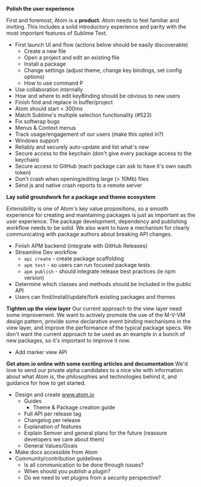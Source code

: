 **Polish the user experience**

First and foremost, Atom is a **product**. Atom needs to feel familiar and
inviting. This includes a solid introductory experience and parity with the most
important features of Sublime Text.

  * First launch UI and flow (actions below should be easily discoverable)
    * Create a new file
    * Open a project and edit an existing file
    * Install a package
    * Change settings (adjust theme, change key bindings, set config options)
    * How to use command P
  * Use collaboration internally
  * How and where to edit keyBinding should be obvious to new users
  * Finish find and replace in buffer/project
  * Atom should start < 300ms
  * Match Sublime's multiple selection functionality (#523)
  * Fix softwrap bugs
  * Menus & Context menus
  * Track usage/engagement of our users (make this opted in?)
  * Windows support
  * Reliably and securely auto-update and list what's new
  * Secure access to the keychain (don't give every package access to the keychain)
  * Secure access to GitHub (each package can ask to have it's own oauth token)
  * Don't crash when opening/editing large (> 10Mb) files
  * Send js and native crash reports to a remote server

**Lay solid groundwork for a package and theme ecosystem**

Extensibility is one of Atom's key value propositions, so a smooth experience
for creating and maintaining packages is just as important as the user
experience. The package development, dependency and publishing workflow needs to
be solid. We also want to have a mechanism for clearly communicating with
package authors about breaking API changes.

  * Finish APM backend (integrate with GitHub Releases)
  * Streamline Dev workflow
    * `api create` - create package scaffolding
    * `apm test` - so users can run focused package tests
    * `apm publish` - should integrate release best practices (ie npm version)
  * Determine which classes and methods should be included in the public API
  * Users can find/install/update/fork existing packages and themes
  
**Tighten up the view layer**
Our current approach to the view layer need some improvement. We want to
actively promote the use of the M-V-VM design pattern, provide some declarative
event binding mechanisms in the view layer, and improve the performance of the
typical package specs. We don't want the current approach to be used as an
example in a bunch of new packages, so it's important to improve it now.

  * Add marker view API

**Get atom.io online with some exciting articles and documentation**
We'd love to send our private alpha candidates to a nice site with information
about what Atom is, the philosophies and technologies behind it, and guidance
for how to get started.

  * Design and create www.atom.io
    * Guides
      * Theme & Package creation guide
    * Full API per release tag
    * Changelog per release
    * Explanation of features
    * Explain Semver and general plans for the future (reassure developers we care about them)
    * General Values/Goals
  * Make docs accessible from Atom
  * Community/contribution guidelines
    * Is all communication to be done through issues?
    * When should you publish a plugin?
    * Do we need to vet plugins from a security perspective?
